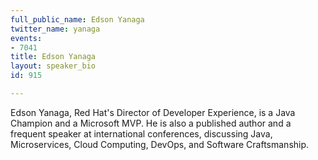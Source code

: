 ```yaml
---
full_public_name: Edson Yanaga
twitter_name: yanaga
events:
- 7041
title: Edson Yanaga
layout: speaker_bio
id: 915

---
```

Edson Yanaga, Red Hat's Director of Developer Experience, is a Java Champion and a Microsoft MVP. He is also a published author and a frequent speaker at international conferences, discussing Java, Microservices, Cloud Computing, DevOps, and Software Craftsmanship. 